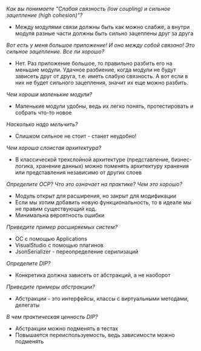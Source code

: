 ﻿*Как вы понимаете "Слабая связность (low coupling) и сильное зацепление (high cohesion)"?*

- Между модулями связи должны быть как можно слабже,
  а внутри модуля разные части должны быть сильно зацеплены друг за друга

*Вот есть у меня большое приложение! И оно между собой связано! Это сильное зацепление. Все ли хорошо?*

- Нет. Раз приложение большое, то правильно разбить его на меньшие модули.
  Удачное разбиение, когда модули не будут зависеть друг от друга, т.е. иметь слабую связность.
  А вот если в них не будет сильного зацепления, значит их еще можно разбить.

*Чем хороши маленькие модули?*

- Маленькие модули удобны, ведь их легко понять, протестировать и собрать что-то новое

*Насколько надо мельчить?*

- Слишком сильное не стоит - станет неудобно!

*Чем хороша слоистая архитектура?*

- В классической трехслойной архитектуре (представление, бизнес-логика, хранение данных) можно поменять архитектуру хранения или представления независимо от других слоев

*Определите OCP? Что это означает на практике? Чем это хорошо?*

- Модуль открыт для расширения, но закрыт для модификации
- Если мы хотим добавить новую функциональность, то в идеале мы не правим существующий код.
- Минимальна вероятность ошибки

*Приведите пример расширяемых систем?*

- ОС с помощью Applications
- VisualStudio с помощью плагинов
- JsonSerializer - переопределение серилизаций

*Определите DIP?*

- Конкретика должна зависеть от абстракций, а не наоборот

*Приведите примеры абстракции?*

- Абстракции - это интерфейсы, классы с виртуальными методами, делегаты

*В чем практическая ценность DIP?*

- Абстракции можно подменять в тестах
- Повышается переиспользуемость, ведь зависимости можно подменять
